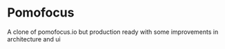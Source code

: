 # Pomofocus
A clone of pomofocus.io but production ready with some improvements in architecture and ui
